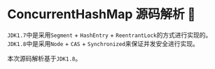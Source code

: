 # ConcurrentHashMap 源码解析 :hammer:

`JDK1.7`中是采用`Segment` + `HashEntry` + `ReentrantLock`的方式进行实现的。`JDK1.8`中是采用`Node` + `CAS` + `Synchronized`来保证并发安全进行实现。

本次源码解析基于`JDK1.8`。